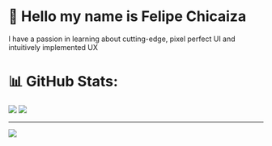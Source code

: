 # 💫 Hello my name is Felipe Chicaiza
I have a passion in learning about cutting-edge, pixel perfect UI and intuitively implemented UX

# 📊 GitHub Stats:

<!--![](https://github-readme-stats.vercel.app/api?username=FelipeChicaiza&theme=dark&hide_border=true&include_all_commits=false&count_private=false)-->

![](https://github-readme-streak-stats.herokuapp.com/?user=FelipeChicaiza&theme=dark&hide_border=true)
![](https://github-readme-stats.vercel.app/api/top-langs/?username=FelipeChicaiza&theme=dark&hide_border=true&include_all_commits=false&count_private=false&layout=compact)

---
[![](https://visitcount.itsvg.in/api?id=FelipeChicaiza&icon=6&color=10)](https://visitcount.itsvg.in)

<!-- Proudly created with GPRM ( https://gprm.itsvg.in ) -->
